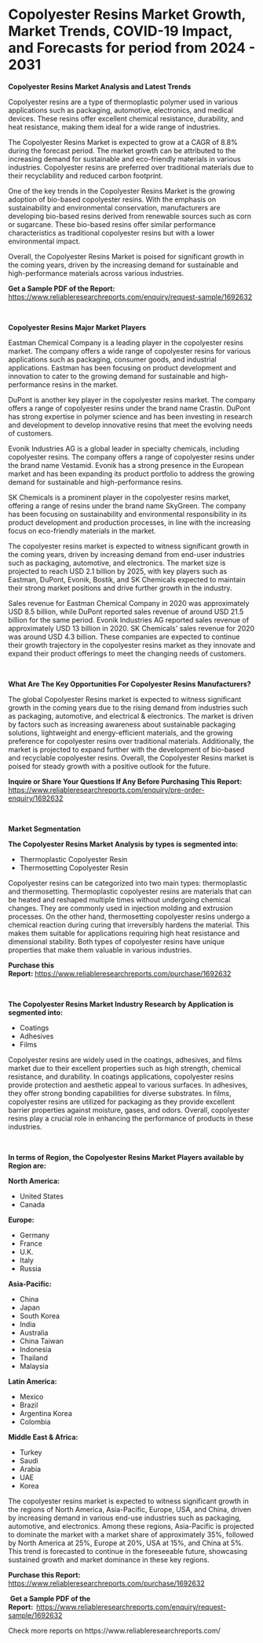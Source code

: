<p><h1>Copolyester Resins Market Growth, Market Trends, COVID-19 Impact, and Forecasts for period from 2024 - 2031</h1></p><p><strong>Copolyester Resins Market Analysis and Latest Trends</strong></p>
<p><p>Copolyester resins are a type of thermoplastic polymer used in various applications such as packaging, automotive, electronics, and medical devices. These resins offer excellent chemical resistance, durability, and heat resistance, making them ideal for a wide range of industries.</p><p>The Copolyester Resins Market is expected to grow at a CAGR of 8.8% during the forecast period. The market growth can be attributed to the increasing demand for sustainable and eco-friendly materials in various industries. Copolyester resins are preferred over traditional materials due to their recyclability and reduced carbon footprint.</p><p>One of the key trends in the Copolyester Resins Market is the growing adoption of bio-based copolyester resins. With the emphasis on sustainability and environmental conservation, manufacturers are developing bio-based resins derived from renewable sources such as corn or sugarcane. These bio-based resins offer similar performance characteristics as traditional copolyester resins but with a lower environmental impact.</p><p>Overall, the Copolyester Resins Market is poised for significant growth in the coming years, driven by the increasing demand for sustainable and high-performance materials across various industries.</p></p>
<p><strong>Get a Sample PDF of the Report:&nbsp;</strong> <a href="https://www.reliableresearchreports.com/enquiry/request-sample/1692632">https://www.reliableresearchreports.com/enquiry/request-sample/1692632</a></p>
<p>&nbsp;</p>
<p><strong>Copolyester Resins Major Market Players</strong></p>
<p><p>Eastman Chemical Company is a leading player in the copolyester resins market. The company offers a wide range of copolyester resins for various applications such as packaging, consumer goods, and industrial applications. Eastman has been focusing on product development and innovation to cater to the growing demand for sustainable and high-performance resins in the market.</p><p>DuPont is another key player in the copolyester resins market. The company offers a range of copolyester resins under the brand name Crastin. DuPont has strong expertise in polymer science and has been investing in research and development to develop innovative resins that meet the evolving needs of customers.</p><p>Evonik Industries AG is a global leader in specialty chemicals, including copolyester resins. The company offers a range of copolyester resins under the brand name Vestamid. Evonik has a strong presence in the European market and has been expanding its product portfolio to address the growing demand for sustainable and high-performance resins.</p><p>SK Chemicals is a prominent player in the copolyester resins market, offering a range of resins under the brand name SkyGreen. The company has been focusing on sustainability and environmental responsibility in its product development and production processes, in line with the increasing focus on eco-friendly materials in the market.</p><p>The copolyester resins market is expected to witness significant growth in the coming years, driven by increasing demand from end-user industries such as packaging, automotive, and electronics. The market size is projected to reach USD 2.1 billion by 2025, with key players such as Eastman, DuPont, Evonik, Bostik, and SK Chemicals expected to maintain their strong market positions and drive further growth in the industry.</p><p>Sales revenue for Eastman Chemical Company in 2020 was approximately USD 8.5 billion, while DuPont reported sales revenue of around USD 21.5 billion for the same period. Evonik Industries AG reported sales revenue of approximately USD 13 billion in 2020. SK Chemicals' sales revenue for 2020 was around USD 4.3 billion. These companies are expected to continue their growth trajectory in the copolyester resins market as they innovate and expand their product offerings to meet the changing needs of customers.</p></p>
<p>&nbsp;</p>
<p><strong>What Are The Key Opportunities For Copolyester Resins Manufacturers?</strong></p>
<p><p>The global Copolyester Resins market is expected to witness significant growth in the coming years due to the rising demand from industries such as packaging, automotive, and electrical & electronics. The market is driven by factors such as increasing awareness about sustainable packaging solutions, lightweight and energy-efficient materials, and the growing preference for copolyester resins over traditional materials. Additionally, the market is projected to expand further with the development of bio-based and recyclable copolyester resins. Overall, the Copolyester Resins market is poised for steady growth with a positive outlook for the future.</p></p>
<p><strong>Inquire or Share Your Questions If Any Before Purchasing This Report:</strong> <a href="https://www.reliableresearchreports.com/enquiry/pre-order-enquiry/1692632">https://www.reliableresearchreports.com/enquiry/pre-order-enquiry/1692632</a></p>
<p>&nbsp;</p>
<p><strong>Market Segmentation</strong></p>
<p><strong>The Copolyester Resins Market Analysis by types is segmented into:</strong></p>
<p><ul><li>Thermoplastic Copolyester Resin</li><li>Thermosetting Copolyester Resin</li></ul></p>
<p><p>Copolyester resins can be categorized into two main types: thermoplastic and thermosetting. Thermoplastic copolyester resins are materials that can be heated and reshaped multiple times without undergoing chemical changes. They are commonly used in injection molding and extrusion processes. On the other hand, thermosetting copolyester resins undergo a chemical reaction during curing that irreversibly hardens the material. This makes them suitable for applications requiring high heat resistance and dimensional stability. Both types of copolyester resins have unique properties that make them valuable in various industries.</p></p>
<p><strong>Purchase this Report:&nbsp;</strong><a href="https://www.reliableresearchreports.com/purchase/1692632">https://www.reliableresearchreports.com/purchase/1692632</a></p>
<p>&nbsp;</p>
<p><strong>The Copolyester Resins Market Industry Research by Application is segmented into:</strong></p>
<p><ul><li>Coatings</li><li>Adhesives</li><li>Films</li></ul></p>
<p><p>Copolyester resins are widely used in the coatings, adhesives, and films market due to their excellent properties such as high strength, chemical resistance, and durability. In coatings applications, copolyester resins provide protection and aesthetic appeal to various surfaces. In adhesives, they offer strong bonding capabilities for diverse substrates. In films, copolyester resins are utilized for packaging as they provide excellent barrier properties against moisture, gases, and odors. Overall, copolyester resins play a crucial role in enhancing the performance of products in these industries.</p></p>
<p>&nbsp;</p>
<p><strong>In terms of Region, the Copolyester Resins Market Players available by Region are:</strong></p>
<p>
    <p> <strong> North America: </strong>
        <ul>
            <li>United States</li>
            <li>Canada</li>
        </ul>
        </p> 
    <p> <strong> Europe: </strong>
        <ul>
            <li>Germany</li>
            <li>France</li>
            <li>U.K.</li>
            <li>Italy</li>
            <li>Russia</li>
        </ul>
        </p> 
    <p> <strong> Asia-Pacific: </strong>
        <ul>
            <li>China</li>
            <li>Japan</li>
            <li>South Korea</li>
            <li>India</li>
            <li>Australia</li>
            <li>China Taiwan</li>
            <li>Indonesia</li>
            <li>Thailand</li>
            <li>Malaysia</li>
        </ul>
        </p> 
    <p> <strong> Latin America: </strong>
        <ul>
            <li>Mexico</li>
            <li>Brazil</li>
            <li>Argentina Korea</li>
            <li>Colombia</li>
        </ul>
        </p> 
    <p> <strong> Middle East & Africa: </strong>
        <ul>
            <li>Turkey</li>
            <li>Saudi</li>
            <li>Arabia</li>
            <li>UAE</li>
            <li>Korea</li>
        </ul>
    </p>
    </p>
<p><p>The copolyester resins market is expected to witness significant growth in the regions of North America, Asia-Pacific, Europe, USA, and China, driven by increasing demand in various end-use industries such as packaging, automotive, and electronics. Among these regions, Asia-Pacific is projected to dominate the market with a market share of approximately 35%, followed by North America at 25%, Europe at 20%, USA at 15%, and China at 5%. This trend is forecasted to continue in the foreseeable future, showcasing sustained growth and market dominance in these key regions.</p></p>
<p><strong>Purchase this Report: </strong><a href="https://www.reliableresearchreports.com/purchase/1692632">https://www.reliableresearchreports.com/purchase/1692632</a></p>
<p>&nbsp;<strong>Get a Sample PDF of the Report:&nbsp;&nbsp;</strong><a href="https://www.reliableresearchreports.com/enquiry/request-sample/1692632">https://www.reliableresearchreports.com/enquiry/request-sample/1692632</a></p>
<p><strong></strong></p>
<p>Check more reports on https://www.reliableresearchreports.com/</p>